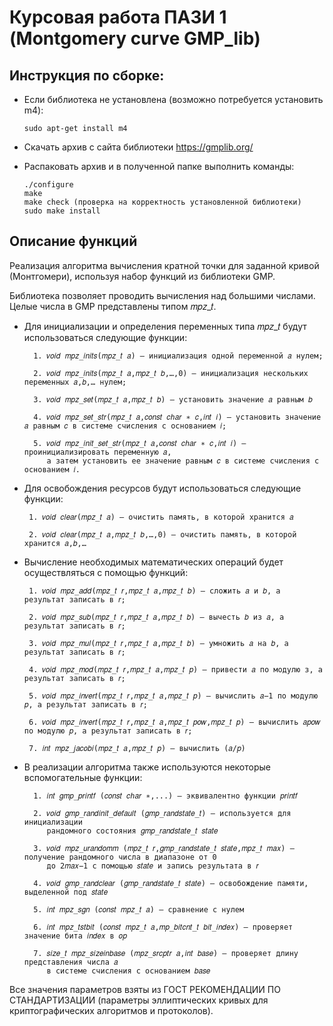 # Курсовая работа ПАЗИ 1 (Montgomery curve GMP_lib)

## Инструкция по сборке: 
* Если библиотека не установлена (возможно потребуется установить m4):

      sudo apt-get install m4
                        
* Скачать архив с сайта библиотеки https://gmplib.org/
* Распаковать архив и в полученной папке выполнить команды:

      ./configure
      make
      make check (проверка на корректность установленной библиотеки)
      sudo make install
## Описание функций
Реализация алгоритма вычисления кратной точки для заданной кривой (Монтгомери), используя набор функций из библиотеки GMP.

Библиотека позволяет проводить вычисления над большими числами. Целые числа в GMP представлены типом 𝑚𝑝𝑧_𝑡.

* Для инициализации и определения переменных типа 𝑚𝑝𝑧_𝑡 будут использоваться следующие функции:

        1. 𝑣𝑜𝑖𝑑 𝑚𝑝𝑧_𝑖𝑛𝑖𝑡𝑠(𝑚𝑝𝑧_𝑡 𝑎) – инициализация одной переменной 𝑎 нулем;

        2. 𝑣𝑜𝑖𝑑 𝑚𝑝𝑧_𝑖𝑛𝑖𝑡𝑠(𝑚𝑝𝑧_𝑡 𝑎,𝑚𝑝𝑧_𝑡 𝑏,…,0) – инициализация нескольких переменных 𝑎,𝑏,… нулем;

        3. 𝑣𝑜𝑖𝑑 𝑚𝑝𝑧_𝑠𝑒𝑡(𝑚𝑝𝑧_𝑡 𝑎,𝑚𝑝𝑧_𝑡 𝑏) – установить значение 𝑎 равным 𝑏

        4. 𝑣𝑜𝑖𝑑 𝑚𝑝𝑧_𝑠𝑒𝑡_𝑠𝑡𝑟(𝑚𝑝𝑧_𝑡 𝑎,𝑐𝑜𝑛𝑠𝑡 𝑐ℎ𝑎𝑟 ∗ 𝑐,𝑖𝑛𝑡 𝑖) – установить значение 𝑎 равным 𝑐 в системе счисления с основанием 𝑖;

        5. 𝑣𝑜𝑖𝑑 𝑚𝑝𝑧_𝑖𝑛𝑖𝑡_𝑠𝑒𝑡_𝑠𝑡𝑟(𝑚𝑝𝑧_𝑡 𝑎,𝑐𝑜𝑛𝑠𝑡 𝑐ℎ𝑎𝑟 ∗ 𝑐,𝑖𝑛𝑡 𝑖) – проинициализировать переменную 𝑎, 
           а затем установить ее значение равным 𝑐 в системе счисления с основанием 𝑖.
           
 * Для освобождения ресурсов будут использоваться следующие функции:
 
        1. 𝑣𝑜𝑖𝑑 𝑐𝑙𝑒𝑎𝑟(𝑚𝑝𝑧_𝑡 𝑎) – очистить память, в которой хранится 𝑎

        2. 𝑣𝑜𝑖𝑑 𝑐𝑙𝑒𝑎𝑟(𝑚𝑝𝑧_𝑡 𝑎,𝑚𝑝𝑧_𝑡 𝑏,…,0) – очистить память, в которой хранится 𝑎,𝑏,…
   
 * Вычисление необходимых математических операций будет осуществляться с помощью функций:
        
        1. 𝑣𝑜𝑖𝑑 𝑚𝑝𝑧_𝑎𝑑𝑑(𝑚𝑝𝑧_𝑡 𝑟,𝑚𝑝𝑧_𝑡 𝑎,𝑚𝑝𝑧_𝑡 𝑏) – сложить 𝑎 и 𝑏, а результат записать в 𝑟;

        2. 𝑣𝑜𝑖𝑑 𝑚𝑝𝑧_𝑠𝑢𝑏(𝑚𝑝𝑧_𝑡 𝑟,𝑚𝑝𝑧_𝑡 𝑎,𝑚𝑝𝑧_𝑡 𝑏) – вычесть 𝑏 из 𝑎, а результат записать в 𝑟;

        3. 𝑣𝑜𝑖𝑑 𝑚𝑝𝑧_𝑚𝑢𝑙(𝑚𝑝𝑧_𝑡 𝑟,𝑚𝑝𝑧_𝑡 𝑎,𝑚𝑝𝑧_𝑡 𝑏) – умножить 𝑎 на 𝑏, а результат записать в 𝑟;

        4. 𝑣𝑜𝑖𝑑 𝑚𝑝𝑧_𝑚𝑜𝑑(𝑚𝑝𝑧_𝑡 𝑟,𝑚𝑝𝑧_𝑡 𝑎,𝑚𝑝𝑧_𝑡 𝑝) – привести 𝑎 по модулю з, а результат записать в 𝑟;

        5. 𝑣𝑜𝑖𝑑 𝑚𝑝𝑧_𝑖𝑛𝑣𝑒𝑟𝑡(𝑚𝑝𝑧_𝑡 𝑟,𝑚𝑝𝑧_𝑡 𝑎,𝑚𝑝𝑧_𝑡 𝑝) – вычислить 𝑎−1 по модулю 𝑝, а результат записать в 𝑟;

        6. 𝑣𝑜𝑖𝑑 𝑚𝑝𝑧_𝑖𝑛𝑣𝑒𝑟𝑡(𝑚𝑝𝑧_𝑡 𝑟,𝑚𝑝𝑧_𝑡 𝑎,𝑚𝑝𝑧_𝑡 𝑝𝑜𝑤,𝑚𝑝𝑧_𝑡 𝑝) – вычислить 𝑎𝑝𝑜𝑤 по модулю 𝑝, а результат записать в 𝑟;

        7. 𝑖𝑛𝑡 𝑚𝑝𝑧_𝑗𝑎𝑐𝑜𝑏𝑖(𝑚𝑝𝑧_𝑡 𝑎,𝑚𝑝𝑧_𝑡 𝑝) – вычислить (𝑎/𝑝)
        
* В реализации алгоритма также используются некоторые вспомогательные функции:
        
        1. 𝑖𝑛𝑡 𝑔𝑚𝑝_𝑝𝑟𝑖𝑛𝑡𝑓 (𝑐𝑜𝑛𝑠𝑡 𝑐ℎ𝑎𝑟 ∗,...) – эквивалентно функции 𝑝𝑟𝑖𝑛𝑡𝑓

        2. 𝑣𝑜𝑖𝑑 𝑔𝑚𝑝_𝑟𝑎𝑛𝑑𝑖𝑛𝑖𝑡_𝑑𝑒𝑓𝑎𝑢𝑙𝑡 (𝑔𝑚𝑝_𝑟𝑎𝑛𝑑𝑠𝑡𝑎𝑡𝑒_𝑡) – используется для инициализации 
           рандомного состояния 𝑔𝑚𝑝_𝑟𝑎𝑛𝑑𝑠𝑡𝑎𝑡𝑒_𝑡 𝑠𝑡𝑎𝑡𝑒

        3. 𝑣𝑜𝑖𝑑 𝑚𝑝𝑧_𝑢𝑟𝑎𝑛𝑑𝑜𝑚𝑚 (𝑚𝑝𝑧_𝑡 𝑟,𝑔𝑚𝑝_𝑟𝑎𝑛𝑑𝑠𝑡𝑎𝑡𝑒_𝑡 𝑠𝑡𝑎𝑡𝑒,𝑚𝑝𝑧_𝑡 𝑚𝑎𝑥) – получение рандомного числа в диапазоне от 0 
           до 2𝑚𝑎𝑥−1 с помощью 𝑠𝑡𝑎𝑡𝑒 и запись результата в 𝑟

        4. 𝑣𝑜𝑖𝑑 𝑔𝑚𝑝_𝑟𝑎𝑛𝑑𝑐𝑙𝑒𝑎𝑟 (𝑔𝑚𝑝_𝑟𝑎𝑛𝑑𝑠𝑡𝑎𝑡𝑒_𝑡 𝑠𝑡𝑎𝑡𝑒) – освобождение памяти, выделенной под 𝑠𝑡𝑎𝑡𝑒

        5. 𝑖𝑛𝑡 𝑚𝑝𝑧_𝑠𝑔𝑛 (𝑐𝑜𝑛𝑠𝑡 𝑚𝑝𝑧_𝑡 𝑎) – сравнение с нулем

        6. 𝑖𝑛𝑡 𝑚𝑝𝑧_𝑡𝑠𝑡𝑏𝑖𝑡 (𝑐𝑜𝑛𝑠𝑡 𝑚𝑝𝑧_𝑡 𝑎,𝑚𝑝_𝑏𝑖𝑡𝑐𝑛𝑡_𝑡 𝑏𝑖𝑡_𝑖𝑛𝑑𝑒𝑥) – проверяет значение бита 𝑖𝑛𝑑𝑒𝑥 в 𝑜𝑝

        7. 𝑠𝑖𝑧𝑒_𝑡 𝑚𝑝𝑧_𝑠𝑖𝑧𝑒𝑖𝑛𝑏𝑎𝑠𝑒 (𝑚𝑝𝑧_𝑠𝑟𝑐𝑝𝑡𝑟 𝑎,𝑖𝑛𝑡 𝑏𝑎𝑠𝑒) – проверяет длину представления числа 𝑎
           в системе счисления с основанием 𝑏𝑎𝑠𝑒
Все значения параметров взяты из ГОСТ РЕКОМЕНДАЦИИ ПО СТАНДАРТИЗАЦИИ (параметры эллиптических кривых для криптографических алгоритмов и протоколов).
